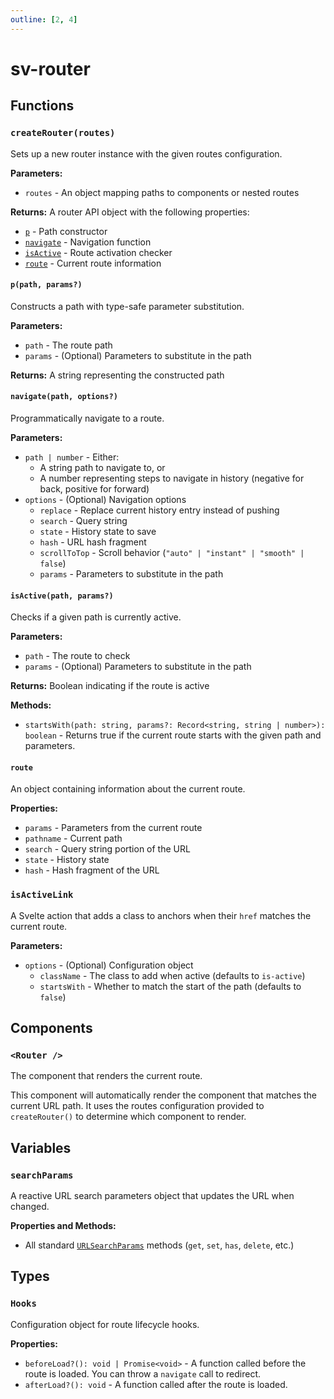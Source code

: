 ```yaml
---
outline: [2, 4]
---
```


# sv-router

## Functions

### `createRouter(routes)`

Sets up a new router instance with the given routes configuration.

**Parameters:**

- `routes` - An object mapping paths to components or nested routes

**Returns:** A router API object with the following properties:

- [`p`](#p-path-params) - Path constructor
- [`navigate`](#navigate-path-options) - Navigation function
- [`isActive`](#isactive-path-params) - Route activation checker
- [`route`](#route) - Current route information

#### `p(path, params?)`

Constructs a path with type-safe parameter substitution.

**Parameters:**

- `path` - The route path
- `params` - (Optional) Parameters to substitute in the path

**Returns:** A string representing the constructed path

#### `navigate(path, options?)`

Programmatically navigate to a route.

**Parameters:**

- `path | number` - Either:
  - A string path to navigate to, or
  - A number representing steps to navigate in history (negative for back, positive for forward)
- `options` - (Optional) Navigation options
  - `replace` - Replace current history entry instead of pushing
  - `search` - Query string
  - `state` - History state to save
  - `hash` - URL hash fragment
  - `scrollToTop` - Scroll behavior (`"auto" | "instant" | "smooth" | false`)
  - `params` - Parameters to substitute in the path

#### `isActive(path, params?)`

Checks if a given path is currently active.

**Parameters:**

- `path` - The route to check
- `params` - (Optional) Parameters to substitute in the path

**Returns:** Boolean indicating if the route is active

**Methods:**

- `startsWith(path: string, params?: Record<string, string | number>): boolean` - Returns true if the current route starts with the given path and parameters.

#### `route`

An object containing information about the current route.

**Properties:**

- `params` - Parameters from the current route
- `pathname` - Current path
- `search` - Query string portion of the URL
- `state` - History state
- `hash` - Hash fragment of the URL

### `isActiveLink`

A Svelte action that adds a class to anchors when their `href` matches the current route.

**Parameters:**

- `options` - (Optional) Configuration object
  - `className` - The class to add when active (defaults to `is-active`)
  - `startsWith` - Whether to match the start of the path (defaults to `false`)

## Components

### `<Router />`

The component that renders the current route.

This component will automatically render the component that matches the current URL path. It uses the routes configuration provided to `createRouter()` to determine which component to render.

## Variables

### `searchParams`

A reactive URL search parameters object that updates the URL when changed.

**Properties and Methods:**

- All standard [`URLSearchParams`](https://developer.mozilla.org/en-US/docs/Web/API/URLSearchParams) methods (`get`, `set`, `has`, `delete`, etc.)

## Types

### `Hooks`

Configuration object for route lifecycle hooks.

**Properties:**

- `beforeLoad?(): void | Promise<void>` - A function called before the route is loaded. You can throw a `navigate` call to redirect.
- `afterLoad?(): void` - A function called after the route is loaded.
